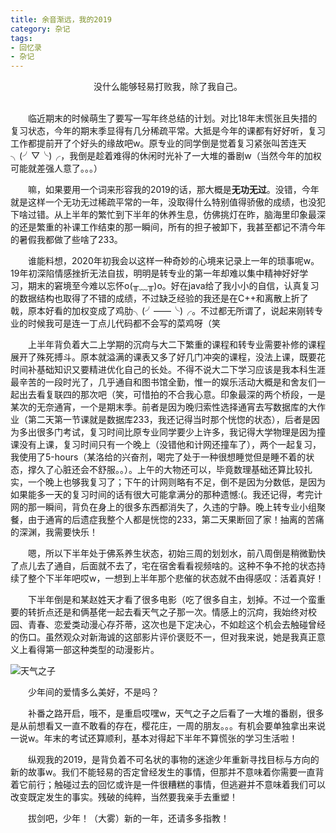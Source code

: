 ```yaml
---
title: 余音渐远，我的2019
category: 杂记
tags:
- 回忆录
- 杂记
---
```


<center>没什么能够轻易打败我，除了我自己。</center>
<br>

&emsp;&emsp;临近期末的时候萌生了要写一写年终总结的计划。对比18年末慌张且失措的复习状态，今年的期末季显得有几分稀疏平常。大抵是今年的课都有好好听，复习工作都提前开了个好头的缘故吧w。原专业的同学倒是觉着复习紧张叫苦连天╮(╯▽╰)╭，我倒是趁着难得的休闲时光补了一大堆的番剧w（当然今年的加权可能就差强人意了。。。）

&emsp;&emsp;嘛，如果要用一个词来形容我的2019的话，那大概是**无功无过**。没错，今年就是这样一个无功无过稀疏平常的一年，没取得什么特别值得骄傲的成绩，也没犯下啥过错。从上半年的繁忙到下半年的休养生息，仿佛挑灯在昨，脑海里印象最深的还是繁重的补课工作结束的那一瞬间，所有的担子被卸下，我甚至都记不清今年的暑假我都做了些啥了233。

&emsp;&emsp;谁能料想，2020年初我会以这样一种奇妙的心境来记录上一年的琐事呢w。19年初深陷情感挫折无法自拔，明明是转专业的第一年却难以集中精神好好学习，期末的窘境至今难以忘怀o(╥﹏╥)o。好在java给了我小小的自信，认真复习的数据结构也取得了不错的成绩，不过缺乏经验的我还是在C++和离散上折了戟，原本好看的加权变成了鸡肋╮(╯——╰)╭。不过都无所谓了，说起来刚转专业的时候我可是连一丁点儿代码都不会写的菜鸡呀（笑

&emsp;&emsp;上半年背负着大二上学期的沉疴与大二下繁重的课程和转专业需要补修的课程展开了殊死搏斗。原本就溢满的课表又多了好几门冲突的课程，没法上课，既要花时间补基础知识又要精进优化自己的长处。不得不说大二下学习应该是我本科生涯最辛苦的一段时光了，几乎通自和图书馆全勤，惟一的娱乐活动大概是和舍友们一起出去看复联四的那次吧（笑，可惜拍的不合我心意。印象最深的两个桥段，一是某次的无奈通宵，一个是期末季。前者是因为晚归索性选择通宵去写数据库的大作业（第二天第一节课就是数据库233，我还记得当时那个恍惚的状态），后者是因为多出很多门考试，复习时间比原专业同学要少上许多，我记得大学物理是因为撞课没有上课，复习时间只有一个晚上（没错他和计网还撞车了），两个一起复习，我使用了5-hours（某洛给的兴奋剂，喝完了处于一种很想睡觉但是睡不着的状态，撑久了心脏还会不舒服。。）。上午的大物还可以，毕竟数理基础还算比较扎实，一个晚上也够我复习了；下午的计网则略有不足，倒不是因为分数低，是因为如果能多一天的复习时间的话有很大可能拿满分的那种遗憾:(。我还记得，考完计网的那一瞬间，背负在身上的很多东西都消失了，久违的宁静。晚上转专业小组聚餐，由于通宵的后遗症我整个人都是恍惚的233，第二天果断回了家！抽离的苦痛的深渊，我需要快乐！

&emsp;&emsp;嗯，所以下半年处于佛系养生状态，初始三周的划划水，前八周倒是稍微勤快了点儿去了通自，后面就不去了，宅在宿舍看看视频啥的。这种不争不抢的状态持续了整个下半年吧哎w，一想到上半年那个悲催的状态就不由得感叹：活着真好！

&emsp;&emsp;下半年倒是和某赵姓天才看了很多电影（吃了很多自主，划掉。不过一个蛮重要的转折点还是和俩基佬一起去看天气之子那一次。情感上的沉疴，我始终对校园、青春、恋爱类动漫心存芥蒂，这次也是下定决心，不如趁这个机会去触碰曾经的伤口。虽然观众对新海诚的这部影片评价褒贬不一，但对我来说，她是我真正意义上看得第一部这种类型的动漫影片。

![天气之子](https://pic4.zhimg.com/80/v2-f0a8815514d59da49bfcdeff93872deb_hd.jpg)

&emsp;&emsp;少年间的爱情多么美好，不是吗？

&emsp;&emsp;补番之路开启，哦不，是重启哎嘿w，天气之子之后看了一大堆的番剧，很多是从前想看又一直不敢看的存在，樱花庄，一周的朋友。。。有机会要单独拿出来说一说w。年末的考试还算顺利，基本对得起下半年不算慌张的学习生活啦！

&emsp;&emsp;纵观我的2019，是背负着不可名状的事物的迷途少年重新寻找目标与方向的新的故事w。我们不能轻易的否定曾经发生的事情，但那并不意味着你需要一直背着它前行；触碰过去的回忆或许是一件很糟糕的事情，但逃避并不意味着我们可以改变既定发生的事实。残破的纯粹，当然要我亲手去重塑！

&emsp;&emsp;拔剑吧，少年！（大雾）新的一年，还请多多指教！